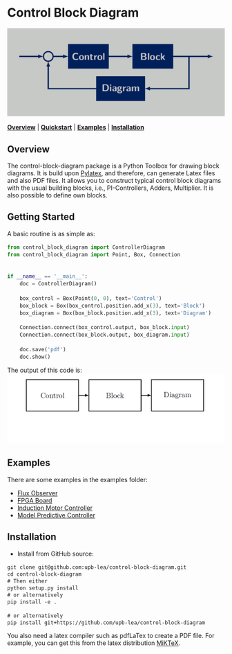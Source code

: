 # Control Block Diagram
![](docs/Control_Block_Diagram.png)

[**Overview**](#overview)
| [**Quickstart**](#getting-started)
| [**Examples**](#examples)
| [**Installation**](#installation)

## Overview
The control-block-diagram package is a Python Toolbox for drawing block diagrams. It is build
upon [Pylatex](https://jeltef.github.io/PyLaTeX/current/), and therefore, can generate Latex
files and also PDF files. It allows you to construct typical control block diagrams with the
usual building blocks, i.e., PI-Controllers, Adders, Multiplier. It is also possible to
define own blocks. 

## Getting Started
A basic routine is as simple as:
```py
from control_block_diagram import ControllerDiagram
from control_block_diagram import Point, Box, Connection


if __name__ == '__main__':
    doc = ControllerDiagram()
    
    box_control = Box(Point(0, 0), text='Control')
    box_block = Box(box_control.position.add_x(3), text='Block')
    box_diagram = Box(box_block.position.add_x(3), text='Diagram')

    Connection.connect(box_control.output, box_block.input)
    Connection.connect(box_block.output, box_diagram.input)
    
    doc.save('pdf')
    doc.show()
```

The output of this code is:
![](docs/Control_Block.png)

## Examples
There are some examples in the examples folder:

* [Flux Observer](https://github.com/upb-lea/control-block-diagram/blob/main/examples/flux_observer.py)
* [FPGA Board](https://github.com/upb-lea/control-block-diagram/blob/main/examples/fpga_example.py)
* [Induction Motor Controller](https://github.com/upb-lea/control-block-diagram/blob/main/examples/induction_motor_controller.py)
* [Model Predictive Controller](https://github.com/upb-lea/control-block-diagram/blob/main/examples/model_predictive_controller.py)

## Installation


- Install from GitHub source:

```
git clone git@github.com:upb-lea/control-block-diagram.git 
cd control-block-diagram
# Then either
python setup.py install
# or alternatively
pip install -e .

# or alternatively
pip install git+https://github.com/upb-lea/control-block-diagram
```

You also need a latex compiler such as pdfLaTex to create a PDF file.  For example, you can get this from the latex distribution [MiKTeX](https://miktex.org/).


